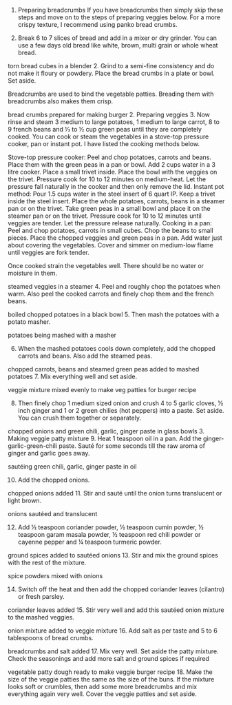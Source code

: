 1. Preparing breadcrumbs
If you have breadcrumbs then simply skip these steps and move on to the steps of preparing veggies below. For a more crispy texture, I recommend using panko bread crumbs.

1. Break 6 to 7 slices of bread and add in a mixer or dry grinder. You can use a few days old bread like white, brown, multi grain or whole wheat bread.

torn bread cubes in a blender
2. Grind to a semi-fine consistency and do not make it floury or powdery. Place the bread crumbs in a plate or bowl. Set aside.

Breadcrumbs are used to bind the vegetable patties. Breading them with breadcrumbs also makes them crisp.

bread crumbs prepared for making burger
2. Preparing veggies
3. Now rinse and steam 3 medium to large potatoes, 1 medium to large carrot, 8 to 9 french beans and ⅓ to ½ cup green peas until they are completely cooked. You can cook or steam the vegetables in a stove-top pressure cooker, pan or instant pot. I have listed the cooking methods below.

Stove-top pressure cooker: Peel and chop potatoes, carrots and beans. Place them with the green peas in a pan or bowl. Add 2 cups water in a 3 litre cooker. Place a small trivet inside. Place the bowl with the veggies on the trivet. Pressure cook for 10 to 12 minutes on medium-heat. Let the pressure fall naturally in the cooker and then only remove the lid.
Instant pot method: Pour 1.5 cups water in the steel insert of 6 quart IP. Keep a trivet inside the steel insert. Place the whole potatoes, carrots, beans in a steamer pan or on the trivet. Take green peas in a small bowl and place it on the steamer pan or on the trivet. Pressure cook for 10 to 12 minutes until veggies are tender. Let the pressure release naturally.
Cooking in a pan: Peel and chop potatoes, carrots in small cubes. Chop the beans to small pieces. Place the chopped veggies and green peas in a pan. Add water just about covering the vegetables. Cover and simmer on medium-low flame until veggies are fork tender.



Once cooked strain the vegetables well. There should be no water or moisture in them.

steamed veggies in a steamer
4. Peel and roughly chop the potatoes when warm. Also peel the cooked carrots and finely chop them and the french beans.

boiled chopped potatoes in a black bowl
5. Then mash the potatoes with a potato masher.

potatoes being mashed with a masher



6. When the mashed potatoes cools down completely, add the chopped carrots and beans. Also add the steamed peas.

chopped carrots, beans and steamed green peas added to mashed potatoes
7. Mix everything well and set aside.

veggie mixture mixed evenly to make veg patties for burger recipe



8. Then finely chop 1 medium sized onion and crush 4 to 5 garlic cloves, ½ inch ginger and 1 or 2 green chilies (hot peppers) into a paste. Set aside. You can crush them together or separately.

chopped onions and green chili, garlic, ginger paste in glass bowls
3. Making veggie patty mixture
9. Heat 1 teaspoon oil in a pan. Add the ginger-garlic-green-chili paste. Sauté for some seconds till the raw aroma of ginger and garlic goes away.

sautéing green chili, garlic, ginger paste in oil



10. Add the chopped onions.

chopped onions added
11. Stir and sauté until the onion turns translucent or light brown.

onions sautéed and translucent



12. Add ½ teaspoon coriander powder, ½ teaspoon cumin powder, ½ teaspoon garam masala powder, ½ teaspoon red chili powder or cayenne pepper and ¼ teaspoon turmeric powder.

ground spices added to sautéed onions
13. Stir and mix the ground spices with the rest of the mixture.

spice powders mixed with onions



14. Switch off the heat and then add the chopped coriander leaves (cilantro) or fresh parsley.

coriander leaves added
15. Stir very well and add this sautéed onion mixture to the mashed veggies.

onion mixture added to veggie mixture
16. Add salt as per taste and 5 to 6 tablespoons of bread crumbs.




breadcrumbs and salt added
17. Mix very well. Set aside the patty mixture. Check the seasonings and add more salt and ground spices if required

vegetable patty dough ready to make veggie burger recipe
18. Make the size of the veggie patties the same as the size of the buns. If the mixture looks soft or crumbles, then add some more breadcrumbs and mix everything again very well. Cover the veggie patties and set aside.